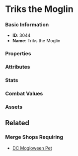 # Triks the Moglin

<no description available>

### Basic Information

- **ID**: 3044
- **Name**: Triks the Moglin

### Properties


### Attributes


### Stats


### Combat Values


### Assets


## Related

### Merge Shops Requiring

- [DC Mogloween Pet](../merge-shops/60-dc-mogloween-pet.md)

